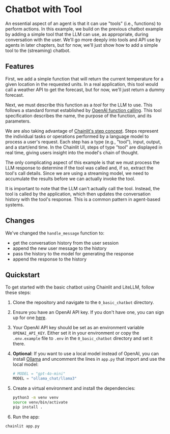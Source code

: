 # Chatbot with Tool

An essential aspect of an agent is that it can use "tools" (i.e., functions) to perform actions. In this example, we build on the previous chatbot example by adding a simple tool that the LLM can use, as appropriate, during conversation with the user. We'll go more deeply into tools and API use by agents in later chapters, but for now, we'll just show how to add a simple tool to the (streaming) chatbot.

## Features

First, we add a simple function that will return the current temperature for a given location in the requested units. In a real application, this tool would call a weather API to get the forecast, but for now, we'll just return a dummy forecast.

Next, we must describe this function as a _tool_ for the LLM to use. This follows a standard format established by [OpenAI function calling](https://platform.openai.com/docs/guides/function-calling). This tool specification describes the name, the purpose of the function, and its parameters.

We are also taking advantage of [Chainlit's step concept](https://docs.chainlit.io/concepts/step). Steps represent the individual tasks or operations performed by a language model to process a user's request. Each step has a type (e.g., "tool"), input, output, and a start/end time. In the Chainlit UI, steps of type "tool" are displayed in real time, giving users insight into the model's chain of thought.

The only complicating aspect of this example is that we must process the LLM response to determine if the tool was called and, if so, extract the tool's call details. Since we are using a streaming model, we need to accumulate the results before we can actually invoke the tool.

It is important to note that the LLM can't actually call the tool. Instead, the tool is called by the application, which then updates the conversation history with the tool's response. This is a common pattern in agent-based systems.

## Changes

We've changed the `handle_message` function to:

- get the conversation history from the user session
- append the new user message to the history
- pass the history to the model for generating the response
- append the response to the history

## Quickstart

To get started with the basic chatbot using Chainlit and LiteLLM, follow these steps:

1. Clone the repository and navigate to the `0_basic_chatbot` directory.
1. Ensure you have an OpenAI API key. If you don't have one, you can sign up for one [here](https://platform.openai.com/signup).
1. Your OpenAI API key should be set as an environment variable `OPENAI_API_KEY`. Either set it in your environment or copy the `.env.example` file to `.env` in the `0_basic_chatbot` directory and set it there.
1. **Optional**: If you want to use a local model instead of OpenAI, you can install [Ollama](https://ollama.com/) and uncomment the lines in `app.py` that import and use the local model:

   ```python
   # MODEL = "gpt-4o-mini"
   MODEL = "ollama_chat/llama3"
   ```

1. Create a virtual environment and install the dependencies:

   ```bash
   python3 -m venv venv
   source venv/bin/activate
   pip install .
   ```

1. Run the app:

```bash
chainlit app.py
```
